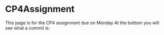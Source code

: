 # CP4Assignment
This page is for the CP4 assignment due on Monday
At the bottom you will see what a commit is:
